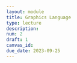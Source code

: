 ```yaml
---
layout: module
title: Graphics Language
type: lecture
description:
num: 2
draft: 1
canvas_id:
due_date: 2023-09-25
---
```

